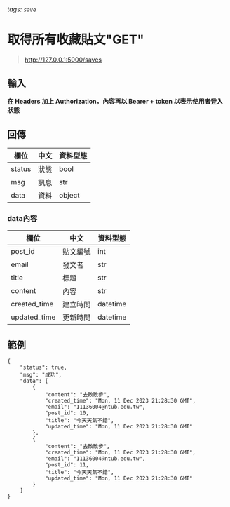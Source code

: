 ###### tags: `save`


# 取得所有收藏貼文"GET"

> http://127.0.0.1:5000/saves

## 輸入

**在 Headers 加上 Authorization，內容再以 Bearer + token 以表示使用者登入狀態**


## 回傳
| 欄位   | 中文 | 資料型態 |
| ------ | ---- | -------- |
| status | 狀態 | bool     |
| msg    | 訊息 | str      |
| data   | 資料 | object   |

### data內容
| 欄位         | 中文     | 資料型態 |
| ------------ | -------- | -------- |
| post_id      | 貼文編號 | int      |
| email        | 發文者   | str      |
| title        | 標題     | str      |
| content      | 內容     | str      |
| created_time | 建立時間 | datetime |
| updated_time | 更新時間 | datetime |


## 範例

```json=
{
    "status": true,
    "msg": "成功",
    "data": [
        {
            "content": "去散散步",
            "created_time": "Mon, 11 Dec 2023 21:28:30 GMT",
            "email": "11136004@ntub.edu.tw",
            "post_id": 10,
            "title": "今天天氣不錯",
            "updated_time": "Mon, 11 Dec 2023 21:28:30 GMT"
        },
        {
            "content": "去散散步",
            "created_time": "Mon, 11 Dec 2023 21:28:30 GMT",
            "email": "11136004@ntub.edu.tw",
            "post_id": 11,
            "title": "今天天氣不錯",
            "updated_time": "Mon, 11 Dec 2023 21:28:30 GMT"
        }
    ]
}
```
